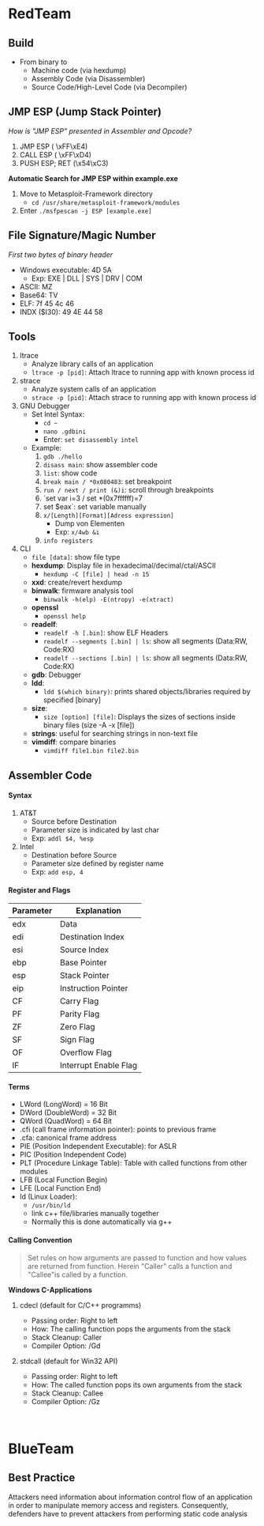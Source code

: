 # RedTeam

## Build

- From binary to
    - Machine code (via hexdump)
    - Assembly Code (via Disassembler)
    - Source Code/High-Level Code (via Decompiler)

## JMP ESP (Jump Stack Pointer)

*How is "JMP ESP" presented in Assembler and Opcode?*

1. JMP ESP ( \xFF\xE4)
2. CALL ESP ( \xFF\xD4)
3. PUSH ESP; RET (\x54\xC3)

**Automatic Search for JMP ESP within example.exe**

1. Move to Metasploit-Framework directory
    - `cd /usr/share/metasploit-framework/modules`
2. Enter `./msfpescan -j ESP [example.exe]`

## File Signature/Magic Number

*First two bytes of binary header*

- Windows executable: 4D 5A
    - Exp: EXE | DLL | SYS | DRV | COM 
- ASCII:  MZ
- Base64: TV
- ELF: 7f 45 4c 46
- INDX ($I30): 49 4E 44 58

## Tools

1. ltrace
    - Analyze library calls of an application
    - `ltrace -p [pid]`: Attach ltrace to running app with known process id
2. strace
    - Analyze system calls of an application
    - `strace -p [pid]`: Attach strace to running app with known process id
3. GNU Debugger 
    - Set Intel Syntax: 
        - `cd ~`
        - `nano .gdbini` 
        - Enter: `set disassembly intel`
    - Example:
        1. `gdb ./hello`
        2. `disass main`: show assembler code
        3. `list`: show code
        4. `break main / *0x080483`: set breakpoint
        5. `run / next / print (&)i`: scroll through breakpoints
        6. `set var i=3 / set *(0x7ffffff)=7
        7. set $eax`: set variable manually
        8. `x/[Length][Format][Adress expression]`
            - Dump von Elementen
            - Exp: `x/4wb &i`
        9) `info registers` 
4. CLI
    - `file [data]`: show file type
    - **hexdump**: Display file in hexadecimal/decimal/ctal/ASCII
        - `hexdump -C [file] | head -n 15`
    - **xxd**: create/revert hexdump
    - **binwalk**: firmware analysis tool
        - `binwalk -h(elp) -E(ntropy) -e(xtract)`
    - **openssl**
        - `openssl help`
    - **readelf**: 
        - `readelf -h [.bin]`: show ELF Headers
        - `readelf --segments [.bin] | ls`: show all segments (Data:RW, Code:RX)
        - `readelf --sections [.bin] | ls`: show all segments (Data:RW, Code:RX)
    - **gdb**: Debugger
    - **ldd**: 
        - `ldd $(which binary)`: prints shared objects/libraries required by specified [binary]
    - **size**: 
        - `size [option] [file]`: Displays the sizes of sections inside binary files (size -A -x [file])
    - **strings**: useful for searching strings in non-text file
    - **vimdiff**: compare binaries
        - `vimdiff file1.bin file2.bin `

## Assembler Code

#### Syntax
1. AT&T
    - Source before Destination
    - Parameter size is indicated by last char
    - Exp: `addl $4, %esp`
2. Intel
    - Destination before Source
    - Parameter size defined by register name
    - Exp: `add esp, 4`

#### Register and Flags

Parameter | Explanation
--------- |------------
edx | Data
edi | Destination Index
esi | Source Index
ebp | Base Pointer
esp | Stack Pointer
eip | Instruction Pointer 
CF | Carry Flag
PF | Parity Flag
ZF | Zero Flag
SF | Sign Flag
OF | Overflow Flag
IF | Interrupt Enable Flag

#### Terms
- LWord (LongWord) = 16 Bit
- DWord (DoubleWord) = 32 Bit
- QWord (QuadWord) = 64 Bit
- .cfi (call frame information pointer): points to previous frame
- .cfa: canonical frame address
- PIE (Position Independent Executable): for ASLR
- PIC (Position Independent Code)
- PLT (Procedure Linkage Table): Table with called functions from other modules
- LFB (Local Function Begin)
- LFE (Local Function End)
- ld (Linux Loader):
    - `/usr/bin/ld`
    - link c++ file/libraries manually together
    - Normally this is done automatically via g++

#### Calling Convention
> Set rules on how arguments are passed to function and how values are returned from function. Herein "Caller" calls a function and "Callee"is called by a function.

**Windows C-Applications**
1. cdecl (default for C/C++ programms)
    - Passing order: Right to left
    - How: The calling function pops the arguments from the stack
    - Stack Cleanup: Caller
    - Compiler Option: /Gd

2. stdcall (default for Win32 API)
    - Passing order: Right to left
    - How: The called function pops its own arguments from the stack
    - Stack Cleanup: Callee
    - Compiler Option: /Gz



<br />

# BlueTeam

## Best Practice
Attackers need information about information control flow of an application in order to manipulate memory access and registers. Consequently, defenders have to prevent attackers from performing static code analysis

